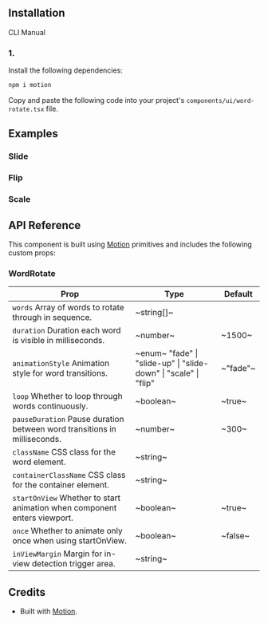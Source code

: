 ## Installation

CLI
Manual

### 1.

Install the following dependencies:

```bash
npm i motion
```

Copy and paste the following code into your project's `components/ui/word-rotate.tsx` file.

## Examples

### Slide

### Flip

### Scale

## API Reference

This component is built using [Motion](https://motion.dev/) primitives and includes the following custom props:

### WordRotate

| **Prop**                                                                 | **Type**                                                         | **Default** |
| ------------------------------------------------------------------------ | ---------------------------------------------------------------- | ----------- |
| `words` Array of words to rotate through in sequence.                    | ~string[]~                                                       |             |
| `duration` Duration each word is visible in milliseconds.                | ~number~                                                         | ~1500~      |
| `animationStyle` Animation style for word transitions.                   | ~enum~ "fade" \| "slide-up" \| "slide-down" \| "scale" \| "flip" | ~"fade"~    |
| `loop` Whether to loop through words continuously.                       | ~boolean~                                                        | ~true~      |
| `pauseDuration` Pause duration between word transitions in milliseconds. | ~number~                                                         | ~300~       |
| `className` CSS class for the word element.                              | ~string~                                                         |             |
| `containerClassName` CSS class for the container element.                | ~string~                                                         |             |
| `startOnView` Whether to start animation when component enters viewport. | ~boolean~                                                        | ~true~      |
| `once` Whether to animate only once when using startOnView.              | ~boolean~                                                        | ~false~     |
| `inViewMargin` Margin for in-view detection trigger area.                | ~string~                                                         |             |

## Credits

- Built with [Motion](https://motion.dev/).
